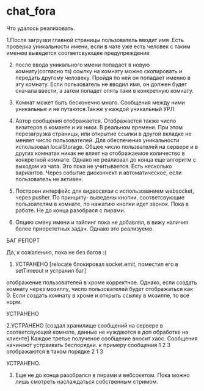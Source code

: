 # chat_fora

Что удалось реализовать.

1.После загрузки главной страницы пользователь вводит имя
 .Есть проверка уникальности имени,
 если в чате уже есть человек с таким именем выведется соответсвующее предупреждение

2. после ввода уникального имени попадает в новую комнату(согласно тз)
ссылку на комнату можно скопировать и передать другому человеку. Пройдя по ней он попадает
именно в эту комнату. Если пользователь не вводил имя, он должен будет сначала ввести, а затем
попадет опять таки в конкретную комнату.

3. Комнат может быть бесконечно много. Сообщения между ними уникальные и не путаются.Также у каждой уникальный УРЛ.

4. Автор сообщения отображается. Отображается также число визитеров в команте и их ники. В реальном времени.
При этом перезагрузка страницы, или открытие ссылки в другой вкладке не меняет число пользователей.
Для обеспечения уникальности использовал localStorage.
Общее число пользвателей на сервере и в других комнатах никак не вляет на отображаемое количество в конкретной комнате.
Однако не реализвал до конца еще алгоритм с выходом из чата. Это пока не учитывается. Есть несколько вариантов.
Через событие дисконнект и автоматическое, если пользователь не активен.

5. Построен интерфейс для видеосвязи с использованием websocket, через pusher. По принципу- выведены кнопки, соответсвующие
пользоателям в комнате, по нажатию кнопки идет звонок. Пока в работе. Не до конца разобрася с пирами.

6. Опцию смену имени и тайпинг пока не добавлял, в вижу наличия более приорететных задач. Однако это реализуемо.


БАГ РЕПОРТ

Да, к сожалению, пока не без багов :(


1. УСТРАНЕНО
[relocate блокировал socket.emit, поместил его в setTimeout и устранил баг]

отображение пользователей в хроме корректное. Однако, если создать комнату через мозиллу, число пользователей
будет отображаться как 0. Если создать комнату в хроме и открыть ссылку в мозилле, то все норм.

УСТРАНЕНО

2.УСТРАНЕНО
[создал хранилище сообщений на сервере в соответсвующей комнате, данные не нуждаются в доп обработке на клиенте]
 Каждое третье полученое сообщение вносит хаос. Сообщения начинают устраивать беспорядки. к примеру сообщения
1
2
3
отображаются в таком порядке
2
1
3

УСТРАНЕНО.

3. Еще не до конца разобрался в пирами и вебсокетом. Пока можно лишь смотреть наслаждаться собственным стримом.
